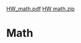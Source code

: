 [HW_math.pdf](https://github.com/Vladimir-Bon-88/Math/files/8416589/HW_math.pdf)
[HW math.zip](https://github.com/Vladimir-Bon-88/Math/files/8416590/HW.math.zip)
# Math
